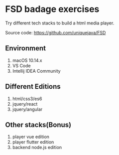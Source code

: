 # FSD badage exercises

Try different tech stacks to build a html media player.

Source code: https://github.com/uniquejava/FSD

## Environment

1. macOS 10.14.x
2. VS Code
3. Intellij IDEA Community

## Different Editions

1. html/css3/es6
2. jquery/react
3. jquery/angular

## Other stacks(Bonus)

1. player vue edition
2. player flutter edition
3. backend node.js edition
